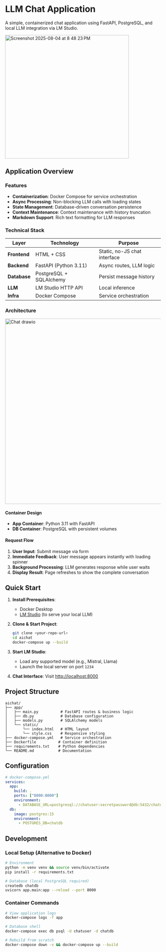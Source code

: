 # LLM Chat Application

A simple, containerized chat application using FastAPI, PostgreSQL, and local LLM integration via LM Studio.

<img width="400" alt="Screenshot 2025-08-04 at 8 48 23 PM" src="https://github.com/user-attachments/assets/ab6a18dd-8369-4411-982d-d095dc4e7419" />


## Application Overview

### Features

- **Containerization**: Docker Compose for service orchestration
- **Async Processing**: Non-blocking LLM calls with loading states
- **State Management**: Database-driven conversation persistence
- **Context Maintenance**: Context maintenance with history truncation
- **Markdown Support**: Rich text formatting for LLM responses

### Technical Stack


| Layer         | Technology                 | Purpose                        |
|---------------|----------------------------|--------------------------------|
| **Frontend**  | HTML + CSS                 | Static, no-JS chat interface   |
| **Backend**   | FastAPI (Python 3.11)      | Async routes, LLM logic        |
| **Database**  | PostgreSQL + SQLAlchemy    | Persist message history        |
| **LLM**       | LM Studio HTTP API         | Local inference                |
| **Infra**     | Docker Compose             | Service orchestration          |

### Architecture

<img width="600" alt="Chat drawio" src="https://github.com/user-attachments/assets/1b91cad2-025d-4d37-bc79-7ef859583a74" />

#### Container Design
- **App Container**: Python 3.11 with FastAPI
- **DB Container**: PostgreSQL with persistent volumes

#### Request Flow
1. **User Input**: Submit message via form
2. **Immediate Feedback**: User message appears instantly with loading spinner
3. **Background Processing**: LLM generates response while user waits
4. **Display Result**: Page refreshes to show the complete conversation

## Quick Start

1. **Install Prerequisites**:
   - Docker Desktop
   - [LM Studio](https://lmstudio.ai) (to serve your local LLM)

2. **Clone & Start Project**:
   ```bash
   git clone <your-repo-url>
   cd aichat
   docker-compose up --build
   ```

3. **Start LM Studio**:
   - Load any supported model (e.g., Mistral, Llama)
   - Launch the local server on port `1234`

4. **Chat Interface**: Visit [http://localhost:8000](http://localhost:8000)

## Project Structure

```
aichat/
├── app/
│   ├── main.py          # FastAPI routes & business logic
│   ├── db.py            # Database configuration
│   ├── models.py        # SQLAlchemy models
│   └── static/
│       └── index.html   # HTML layout
│       └── style.css    # Responsive styling
├── docker-compose.yml   # Service orchestration
├── Dockerfile          # Container definition
├── requirements.txt    # Python dependencies
└── README.md           # Documentation
```

## Configuration

```yaml
# docker-compose.yml
services:
  app:
    build: .
    ports: ["8000:8000"]
    environment:
      - DATABASE_URL=postgresql://chatuser:secretpassword@db:5432/chatdb
  db:
    image: postgres:15
    environment:
      - POSTGRES_DB=chatdb
```

## Development

### Local Setup (Alternative to Docker)
```bash
# Environment
python -m venv venv && source venv/bin/activate
pip install -r requirements.txt

# Database (local PostgreSQL required)
createdb chatdb
uvicorn app.main:app --reload --port 8000
```

### Container Commands
```bash
# View application logs
docker-compose logs -f app

# Database shell
docker-compose exec db psql -U chatuser -d chatdb

# Rebuild from scratch
docker-compose down -v && docker-compose up --build
``` 
